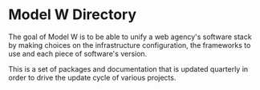 # Model W Directory

The goal of Model W is to be able to unify a web agency's software stack by
making choices on the infrastructure configuration, the frameworks to use and
each piece of software's version.

This is a set of packages and documentation that is updated quarterly in order
to drive the update cycle of various projects.
